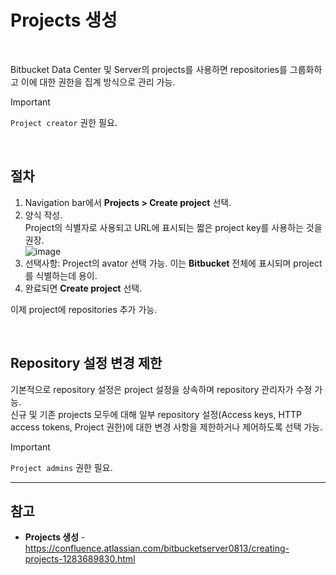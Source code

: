 # Projects 생성

<br>

Bitbucket Data Center 및 Server의 projects를 사용하면 repositories를 그룹화하고 이에 대한 권한을 집계 방식으로 관리 가능.

> [!IMPORTANT]  
> `Project creator` 권한 필요.

<br>

## 절차
1. Navigation bar에서 **Projects > Create project** 선택.
2. 양식 작성.  
  Project의 식별자로 사용되고 URL에 표시되는 짧은 project key를 사용하는 것을 권장.  
  ![image](https://confluence.atlassian.com/bitbucketserver/files/776639848/1206790931/1/1675730998996/createproject.png)
3. 선택사항: Project의 avator 선택 가능. 이는 **Bitbucket** 전체에 표시되며 project를 식별하는데 용이.
4. 완료되면 **Create project** 선택.

이제 project에 repositories 추가 가능.

<br>

## Repository 설정 변경 제한
기본적으로 repository 설정은 project 설정을 상속하며 repository 관리자가 수정 가능.  
신규 및 기존 projects 모두에 대해 일부 repository 설정(Access keys, HTTP access tokens, Project 권한)에 대한 변경 사항을 제한하거나 제어하도록 선택 가능.

> [!IMPORTANT]  
> `Project admins` 권한 필요.

<hr>

## 참고
- **Projects 생성** - https://confluence.atlassian.com/bitbucketserver0813/creating-projects-1283689830.html

